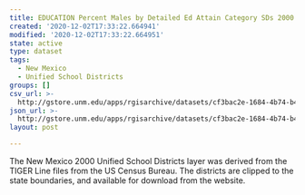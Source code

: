 ```yaml
---
title: EDUCATION Percent Males by Detailed Ed Attain Category SDs 2000
created: '2020-12-02T17:33:22.664941'
modified: '2020-12-02T17:33:22.664951'
state: active
type: dataset
tags:
  - New Mexico
  - Unified School Districts
groups: []
csv_url: >-
  http://gstore.unm.edu/apps/rgisarchive/datasets/cf3bac2e-1684-4b74-b47f-293761329828/ksd250data116082367_schd_view.derived.csv
json_url: >-
  http://gstore.unm.edu/apps/rgisarchive/datasets/cf3bac2e-1684-4b74-b47f-293761329828/ksd250data116082367_schd_view.derived.json
layout: post

---
```

The New Mexico 2000 Unified School Districts layer was derived from  the TIGER Line files from the US Census Bureau. The districts are clipped to the state boundaries, and available for download from the website.
